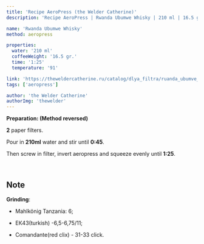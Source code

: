 ```yaml
---
title: 'Recipe AeroPress (the Welder Catherine)'
description: 'Recipe AeroPress | Rwanda Ubumwe Whisky | 210 ml | 16.5 gr'

name: 'Rwanda Ubumwe Whisky'
method: aeropress

properties:
  water: '210 ml'
  coffeeWeight: '16.5 gr.'
  time: '1:25'
  temperature: '91'

link: 'https://theweldercatherine.ru/catalog/dlya_filtra/ruanda_ubumve_viski/'
tags: ['aeropress']

author: 'the Welder Catherine'
authorImg: 'thewelder'
---
```


__Preparation: (Method reversed)__

__2__ paper filters.

Pour in __210ml__ water and stir until __0:45__.

Then screw in filter, invert aeropress and squeeze evenly until __1:25__.

<br>

<div class="info-warm">

## Note



__Grinding__:
- Mahlkönig Tanzania: 6;

- ЕК43(turkish) -6,5-6,75/11;

- Comandante(red clix) - 31-33 click.
</div>
